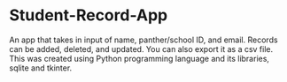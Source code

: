 # Student-Record-App
An app that takes in input of name, panther/school ID, and email. Records can be added, deleted, and updated. You can also export it as a csv file. This was created using Python programming language and its libraries, sqlite and tkinter.
